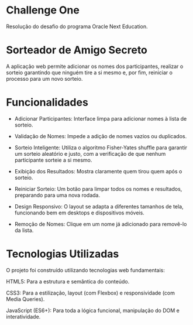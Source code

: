 # Challenge One
Resolução do desafio do programa Oracle Next Education.

# Sorteador de Amigo Secreto

A aplicação web permite adicionar os nomes dos participantes, realizar o sorteio garantindo que ninguém tire a si mesmo e, por fim, reiniciar o processo para um novo sorteio.

# Funcionalidades

- Adicionar Participantes: Interface limpa para adicionar nomes à lista de sorteio.

- Validação de Nomes: Impede a adição de nomes vazios ou duplicados.

- Sorteio Inteligente: Utiliza o algoritmo Fisher-Yates shuffle para garantir um sorteio aleatório e justo, com a verificação de que nenhum participante sorteie a si mesmo.

- Exibição dos Resultados: Mostra claramente quem tirou quem após o sorteio.

- Reiniciar Sorteio: Um botão para limpar todos os nomes e resultados, preparando para uma nova rodada.

- Design Responsivo: O layout se adapta a diferentes tamanhos de tela, funcionando bem em desktops e dispositivos móveis.

- Remoção de Nomes: Clique em um nome já adicionado para removê-lo da lista.

# Tecnologias Utilizadas

O projeto foi construído utilizando tecnologias web fundamentais:

HTML5: Para a estrutura e semântica do conteúdo.

CSS3: Para a estilização, layout (com Flexbox) e responsividade (com Media Queries).

JavaScript (ES6+): Para toda a lógica funcional, manipulação do DOM e interatividade.
